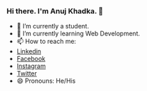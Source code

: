 ### Hi there. I'm Anuj Khadka. 👋

<!--
**Anuj-Khadka/Anuj-Khadka** is a ✨ _special_ ✨ repository because its `README.md` (this file) appears on your GitHub profile.

Here are some ideas to get you started:

- 👯 I’m looking to collaborate on ...
- 🤔 I’m looking for help with ...
- 💬 Ask me about ...

- ⚡ Fun fact: ...
-->
- 🔭 I’m currently a student.
- 🌱 I’m currently learning Web Development.
- 📫 How to reach me: 
- [Linkedin](https://www.linkedin.com/in/anuj-khadka-821b0a210/) 
- [Facebook]()
- [Instagram](https://www.instagram.com/anuj_khadka008/)
- [Twitter](https://twitter.com/Anuj_Khadka008)
- 😄 Pronouns: He/His
